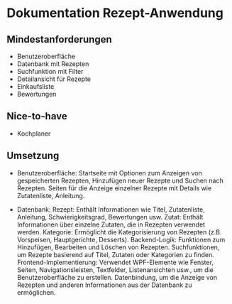 # Dokumentation Rezept-Anwendung
## Mindestanforderungen
- Benutzeroberfläche
- Datenbank mit Rezepten
- Suchfunktion mit Filter
- Detailansicht für Rezepte
- Einkaufsliste
- Bewertungen

## Nice-to-have
- Kochplaner


## Umsetzung
- Benutzeroberfläche:
Startseite mit Optionen zum Anzeigen von gespeicherten Rezepten, Hinzufügen neuer Rezepte und Suchen nach Rezepten.
Seiten für die Anzeige einzelner Rezepte mit Details wie Zutatenliste, Anleitung.

- Datenbank: 
Rezept: Enthält Informationen wie Titel, Zutatenliste, Anleitung, Schwierigkeitsgrad, Bewertungen usw.
Zutat: Enthält Informationen über einzelne Zutaten, die in Rezepten verwendet werden.
Kategorie: Ermöglicht die Kategorisierung von Rezepten (z.B. Vorspeisen, Hauptgerichte, Desserts).
Backend-Logik:
Funktionen zum Hinzufügen, Bearbeiten und Löschen von Rezepten.
Suchfunktionen, um Rezepte basierend auf Titel, Zutaten oder Kategorien zu finden.
Frontend-Implementierung:
Verwendet WPF-Elemente wie Fenster, Seiten, Navigationsleisten, Textfelder, Listenansichten usw., um die Benutzeroberfläche zu erstellen.
Datenbindung, um die Anzeige von Rezepten und anderen Informationen aus der Datenbank zu ermöglichen.


